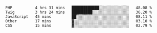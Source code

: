 <!--START_SECTION:waka-->
```text
PHP          4 hrs 31 mins   ████████████░░░░░░░░░░░░░   48.08 % 
Twig         3 hrs 24 mins   █████████░░░░░░░░░░░░░░░░   36.20 % 
JavaScript   45 mins         ██░░░░░░░░░░░░░░░░░░░░░░░   08.11 % 
Other        17 mins         ▓░░░░░░░░░░░░░░░░░░░░░░░░   03.10 % 
CSS          15 mins         ▓░░░░░░░░░░░░░░░░░░░░░░░░   02.79 % 
```
<!--END_SECTION:waka-->
